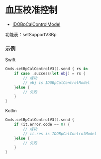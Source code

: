 # 血压校准控制
* [IDOBpCalControlModel](../model/IDOBpCalControlModel.md)

功能表：setSupportV3Bp

### 示例

Swift
```swift
Cmds.setBpCalControlV3().send { rs in
    if case .success(let obj) = rs {
        // 成功
        // obj is IDOBpCalControlModel
    }else {
        // 失败
    }
}
```

Kotlin
```kotlin
Cmds.setBpCalControlV3().send {
    if (it.error.code == 0) {
        // 成功
        // it.res is IDOBpCalControlModel
    }else {
        // 失败
    }
}
```
